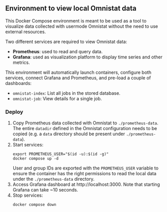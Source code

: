 ## Environment to view local Omnistat data

This Docker Compose environment is meant to be used as a tool to visualize
data collected with usermode Omnistat without the need to use external resources.

Two different services are required to view Omnistat data:
 - **Prometheus**: used to read and query data.
 - **Grafana**: used as visualization platform to display time series and
   other metrics.

This environment will automatically launch containers, configure both services,
connect Grafana and Prometheus, and pre-load a couple of dashboards:
 - `omnistat-index`: List all jobs in the stored database.
 - `omnistat-job`: View details for a single job.

### Deploy

1. Copy Prometheus data collected with Omnistat to `./prometheus-data`. The
   entire `datadir` defined in the Omnistat configuration needs to be copied
   (e.g. a `data` directory should be present under `./prometheus-data`).
2. Start services:
   ```
   export PROMETHEUS_USER="$(id -u):$(id -g)"
   docker compose up -d
   ```
   User and group IDs are exported with the `PROMETHEUS_USER` variable to ensure
   the container has the right permissions to read the local data under the
   `./prometheus-data` directory.
4. Access Grafana dashboard at http://localhost:3000. Note that starting
   Grafana can take ~10 seconds.
5. Stop services:
   ```
   docker compose down
   ```
